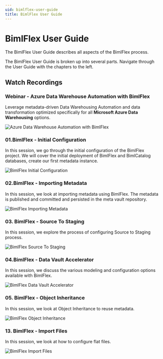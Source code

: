 ```yaml
---
uid: bimlflex-user-guide
title: BimlFlex User Guide
---
```

# BimlFlex User Guide

The BimlFlex User Guide describes all aspects of the BimlFlex process.

The BimlFlex User Guide is broken up into several parts. Navigate through the User Guide with the chapters to the left.

## Watch Recordings

### Webinar - Azure Data Warehouse Automation with BimlFlex

Leverage metadata-driven Data Warehousing Automation and data transformation optimized specifically for all **Microsoft Azure Data Warehousing** options.

![Azure Data Warehouse Automation with BimlFlex](https://www.youtube.com/watch?v=3FSwI6K5x9o?rel=0&autoplay=0)

### 01.BimlFlex - Initial Configuration

In this session, we go through the initial configuration of the BimlFlex project. We will cover the initial deployment of BimlFlex and BimlCatalog databases, create our first metadata instance.

![BimlFlex Initial Configuration](https://www.youtube.com/watch?v=qhDTwv-jYKc?rel=0&autoplay=0)

### 02.BimlFlex - Importing Metadata

In this session, we look at importing metadata using BimlFlex. The metadata is published and committed and persisted in the meta vault repository.

![BimlFlex Importing Metadata](https://www.youtube.com/watch?v=dWRIassNVTs?rel=0&autoplay=0)

### 03. BimlFlex - Source To Staging

In this session, we explore the process of configuring Source to Staging process.

![BimlFlex Source To Staging](https://www.youtube.com/watch?v=iNBLcpGalLc?rel=0&autoplay=0)

### 04.BimlFlex - Data Vault Accelerator

In this session, we discuss the various modeling and configuration options available with BimlFlex.

![BimlFlex Data Vault Accelerator](https://www.youtube.com/watch?v=opwapU7HZMM?rel=0&autoplay=0)

### 05. BimlFlex - Object Inheritance

In this session, we look at Object Inheritance to reuse metadata.

![BimlFlex Object Inheritance](https://www.youtube.com/watch?v=5IRsoePFcjc?rel=0&autoplay=0)

### 13. BimlFlex - Import Files

In this session, we look at how to configure flat files.

![BimlFlex Import Files](https://www.youtube.com/watch?v=AHOxGcsrZaw?rel=0&autoplay=0)
